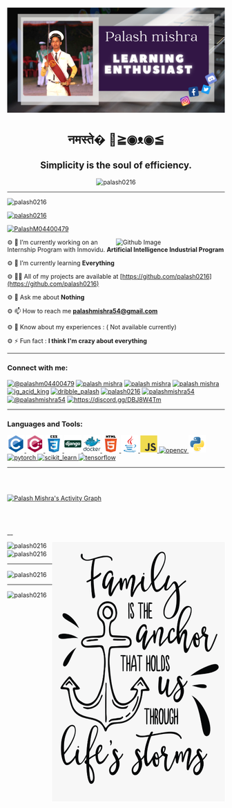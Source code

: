 ![MastHead](https://github.com/palash0216/Web-dev-basic-Frame/blob/main/20210619_125120_0000.png?raw=true)
<h1 align="center"> नमस्ते� 👋≧◉ᴥ◉≦</h1>
<h2 align="center">Simplicity is the soul of efficiency.</h2>
<p align="center"> <img src="https://i.pinimg.com/originals/fa/8e/c4/fa8ec408c142f66a489374c328db482e.gif" alt="palash0216" /> </p>


___________


<p align="left"> <img src="https://komarev.com/ghpvc/?username=palash0216&label=Profile%20views&color=0e75b6&style=flat" alt="palash0216" /> </p>

<p align="left"> <a href="https://github.com/ryo-ma/github-profile-trophy"><img src="https://github-profile-trophy.vercel.app/?username=palash0216" alt="palash0216" /></a> </p>

<p align="left"> <a href="https://twitter.com/PalashM04400479" target="blank">
  <img src="https://img.shields.io/twitter/follow/palashm04400479?logo=twitter&style=for-the-badge" alt="PalashM04400479" /></a> </p>
<!-- <br>
[![Palash's GitHub Activity Graph](https://activity-graph.herokuapp.com/graph?username=palash0216&theme=xcode)](https://git.io/palash0216) -->
<!-- <br> -->
<!-- <p align="right"> <img src="https://cdn.dribbble.com/users/525908/screenshots/3013825/coder.gif" alt="palash0216" width=200 height=200 /> </p> -->
<img width="50%" align="right" alt="Github Image" src="https://raw.githubusercontent.com/onimur/.github/master/.resources/git-header.svg" bgcolor=green/>



⚙ 🔭 I’m currently working on an Internship Program with Inmovidu.
      **Artificial Intelligence Industrial Program**

⚙ 🌱 I’m currently learning **Everything**

⚙ 👨‍💻 All of my projects are available at [https://github.com/palash0216](https://github.com/palash0216)

⚙ 💬 Ask me about **Nothing**

⚙ 📫 How to reach me **palashmishra54@gmail.com**

⚙ 📄 Know about my experiences : ( Not available currently)

⚙ ⚡ Fun fact : **I think I'm crazy about everything**
 ___________
<!-- <p align="center"> <img src="https://w0.pngwave.com/png/283/358/vine-silhouette-silhouette-png-clip-art.png" alt="palash0216" /> </p> -->
<h3 align="left">Connect with me:</h3>
<p align="left">
<a href="https://twitter.com/@PalashM04400479" target="blank"><img align="center" src="https://raw.githubusercontent.com/rahuldkjain/github-profile-readme-generator/master/src/images/icons/Social/twitter.svg" alt="@palashm04400479" height="30" width="40" /></a>
<a href="https://linkedin.com/in/palash mishra" target="blank"><img align="center" src="https://raw.githubusercontent.com/rahuldkjain/github-profile-readme-generator/master/src/images/icons/Social/linked-in-alt.svg" alt="palash mishra" height="30" width="40" /></a>
<a href="https://kaggle.com/Palash Mishra" target="blank"><img align="center" src="https://raw.githubusercontent.com/rahuldkjain/github-profile-readme-generator/master/src/images/icons/Social/kaggle.svg" alt="palash mishra" height="30" width="40" /></a>
<a href="https://fb.com/Palash Mishra" target="blank"><img align="center" src="https://raw.githubusercontent.com/rahuldkjain/github-profile-readme-generator/master/src/images/icons/Social/facebook.svg" alt="palash mishra" height="30" width="40" /></a>
<a href="https://instagram.com/ig_acid_king" target="blank"><img align="center" src="https://raw.githubusercontent.com/rahuldkjain/github-profile-readme-generator/master/src/images/icons/Social/instagram.svg" alt="ig_acid_king" height="30" width="40" /></a>
<a href="https://dribbble.com/Dribble_Palash" target="blank"><img align="center" src="https://raw.githubusercontent.com/rahuldkjain/github-profile-readme-generator/master/src/images/icons/Social/dribbble.svg" alt="dribble_palash" height="30" width="40" /></a>
<a href="https://www.codechef.com/users/palash0216" target="blank"><img align="center" src="https://cdn.jsdelivr.net/npm/simple-icons@3.1.0/icons/codechef.svg" alt="palash0216" height="30" width="40" /></a>
<a href="https://www.hackerrank.com/palashmishra54" target="blank"><img align="center" src="https://raw.githubusercontent.com/rahuldkjain/github-profile-readme-generator/master/src/images/icons/Social/hackerrank.svg" alt="palashmishra54" height="30" width="40" /></a>
<a href="https://www.hackerearth.com/@palashmishra54" target="blank"><img align="center" src="https://raw.githubusercontent.com/rahuldkjain/github-profile-readme-generator/master/src/images/icons/Social/hackerearth.svg" alt="@palashmishra54" height="30" width="40" /></a>
<a href="https://discord.gg/EZwdsJGS" target="blank"><img align="center" src="https://raw.githubusercontent.com/rahuldkjain/github-profile-readme-generator/master/src/images/icons/Social/discord.svg" alt="https://discord.gg/DBJ8W4Tm" height="30" width="40" /></a>
</p>


___________

<h3 align="left">Languages and Tools:</h3>
<p align="left"> <a href="https://www.cprogramming.com/" target="_blank"> <img src="https://raw.githubusercontent.com/devicons/devicon/master/icons/c/c-original.svg" alt="c" width="40" height="40"/> </a> <a href="https://www.w3schools.com/cpp/" target="_blank"> <img src="https://raw.githubusercontent.com/devicons/devicon/master/icons/cplusplus/cplusplus-original.svg" alt="cplusplus" width="40" height="40"/> </a> <a href="https://www.w3schools.com/css/" target="_blank"> <img src="https://raw.githubusercontent.com/devicons/devicon/master/icons/css3/css3-original-wordmark.svg" alt="css3" width="40" height="40"/> </a> <a href="https://www.djangoproject.com/" target="_blank"> <img src="https://raw.githubusercontent.com/devicons/devicon/master/icons/django/django-original.svg" alt="django" width="40" height="40"/> </a> <a href="https://www.docker.com/" target="_blank"> <img src="https://raw.githubusercontent.com/devicons/devicon/master/icons/docker/docker-original-wordmark.svg" alt="docker" width="40" height="40"/> </a> <a href="https://www.w3.org/html/" target="_blank"> <img src="https://raw.githubusercontent.com/devicons/devicon/master/icons/html5/html5-original-wordmark.svg" alt="html5" width="40" height="40"/> </a> <a href="https://www.java.com" target="_blank"> <img src="https://raw.githubusercontent.com/devicons/devicon/master/icons/java/java-original.svg" alt="java" width="40" height="40"/> </a> <a href="https://developer.mozilla.org/en-US/docs/Web/JavaScript" target="_blank"> <img src="https://raw.githubusercontent.com/devicons/devicon/master/icons/javascript/javascript-original.svg" alt="javascript" width="40" height="40"/> </a> <a href="https://opencv.org/" target="_blank"> <img src="https://www.vectorlogo.zone/logos/opencv/opencv-icon.svg" alt="opencv" width="40" height="40"/> </a> <a href="https://www.python.org" target="_blank"> <img src="https://raw.githubusercontent.com/devicons/devicon/master/icons/python/python-original.svg" alt="python" width="40" height="40"/> </a> <a href="https://pytorch.org/" target="_blank"> <img src="https://www.vectorlogo.zone/logos/pytorch/pytorch-icon.svg" alt="pytorch" width="40" height="40"/> </a> <a href="https://scikit-learn.org/" target="_blank"> <img src="https://upload.wikimedia.org/wikipedia/commons/0/05/Scikit_learn_logo_small.svg" alt="scikit_learn" width="40" height="40"/> </a> <a href="https://www.tensorflow.org" target="_blank"> <img src="https://www.vectorlogo.zone/logos/tensorflow/tensorflow-icon.svg" alt="tensorflow" width="40" height="40"/> </a> </p>


___________

<br/>
<br/>

<a href="https://github.com/palash0216/github-readme-activity-graph"><img alt="Palash Mishra's Activity Graph" src="https://activity-graph.herokuapp.com/graph?username=palash0216&bg_color=0D1117&color=5BCDEC&line=5BCDEC&point=FFFFFF&hide_border=true" /></a>

<br/>
<br/>

__

<img align="right" alt="Github Image" src="https://github.com/palash0216/Web-dev-basic-Frame/blob/main/family-sayings-black-and-white-clipart.png" height="600" width="400"/>
<p><img align="left" src="https://github-readme-stats.vercel.app/api/top-langs?username=palash0216&show_icons=true&locale=en&layout=compact" alt="palash0216" /></p>

<p>&nbsp;<img align="center" src="https://github-readme-stats.vercel.app/api?username=palash0216&show_icons=true&locale=en" alt="palash0216" /></p>

___________


<p><img align="center" src="https://github-readme-streak-stats.herokuapp.com/?user=palash0216&" alt="palash0216" /></p>

___________


<p><img align="center" src="http://quicklol.com/wp-content/uploads/2017/06/video-game-nostalgia-80s-and-90s-gif-image.gif" alt="palash0216" width=1200 height=150/></p>


